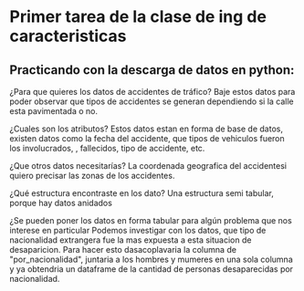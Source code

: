 # Primer tarea de la clase de ing de caracteristicas

## Practicando con la descarga de datos en python:

¿Para que quieres los datos de accidentes de tráfico?
	Baje estos datos para poder observar que tipos de accidentes se generan dependiendo si la calle esta pavimentada o no.
	
¿Cuales son los atributos?
	Estos datos estan en forma de base de datos, existen datos como la fecha del accidente, que tipos de vehiculos fueron los involucrados, , fallecidos, tipo de accidente, etc.
	
¿Que otros datos necesitarías?
	La coordenada geografica del accidentesi quiero precisar las zonas de los accidentes.

¿Qué estructura encontraste en los dato?
	Una estructura semi tabular, porque hay datos anidados

¿Se pueden poner los datos en forma tabular para algún problema que nos interese en particular
	Podemos investigar con los datos, que tipo de nacionalidad extrangera fue la mas expuesta a esta situacion de desaparicion.
	Para hacer esto dasacoplavaria la columna de "por_nacionalidad", juntaria a los hombres y mumeres en una sola columna y ya obtendria un dataframe de la cantidad de personas desaparecidas por nacionalidad.
	

